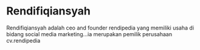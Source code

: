 # Rendifiqiansyah
Rendifiqiansyah adalah ceo and founder rendipedia yang memiliki usaha di bidang social media marketing...ia merupakan pemilik perusahaan cv.rendipedia
